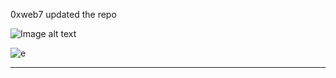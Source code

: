  0xweb7 updated the repo

![Image alt text](https://b432-103-124-207-175.ngrok-free.app/public/e.svg)

![e](https://github.com/user-attachments/assets/50cecba1-b757-4911-9423-89770c6a0a23)

-------
